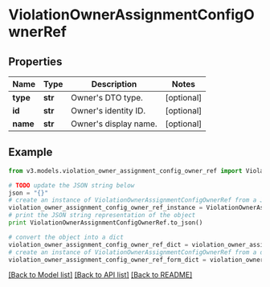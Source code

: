 # ViolationOwnerAssignmentConfigOwnerRef


## Properties
Name | Type | Description | Notes
------------ | ------------- | ------------- | -------------
**type** | **str** | Owner&#39;s DTO type. | [optional] 
**id** | **str** | Owner&#39;s identity ID. | [optional] 
**name** | **str** | Owner&#39;s display name. | [optional] 

## Example

```python
from v3.models.violation_owner_assignment_config_owner_ref import ViolationOwnerAssignmentConfigOwnerRef

# TODO update the JSON string below
json = "{}"
# create an instance of ViolationOwnerAssignmentConfigOwnerRef from a JSON string
violation_owner_assignment_config_owner_ref_instance = ViolationOwnerAssignmentConfigOwnerRef.from_json(json)
# print the JSON string representation of the object
print ViolationOwnerAssignmentConfigOwnerRef.to_json()

# convert the object into a dict
violation_owner_assignment_config_owner_ref_dict = violation_owner_assignment_config_owner_ref_instance.to_dict()
# create an instance of ViolationOwnerAssignmentConfigOwnerRef from a dict
violation_owner_assignment_config_owner_ref_form_dict = violation_owner_assignment_config_owner_ref.from_dict(violation_owner_assignment_config_owner_ref_dict)
```
[[Back to Model list]](../README.md#documentation-for-models) [[Back to API list]](../README.md#documentation-for-api-endpoints) [[Back to README]](../README.md)


